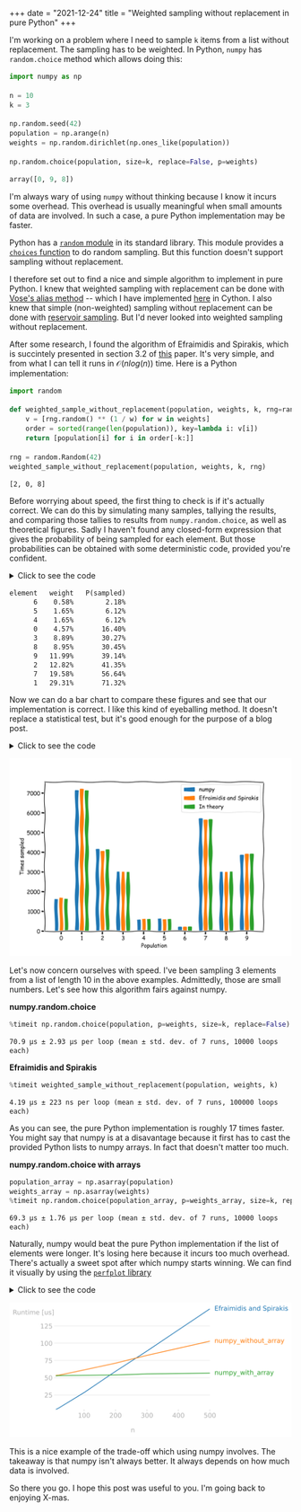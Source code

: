 +++
date = "2021-12-24"
title = "Weighted sampling without replacement in pure Python"
+++

I'm working on a problem where I need to sample `k` items from a list without replacement. The sampling has to be weighted. In Python, `numpy` has `random.choice` method which allows doing this:

```py
import numpy as np

n = 10
k = 3

np.random.seed(42)
population = np.arange(n)
weights = np.random.dirichlet(np.ones_like(population))

np.random.choice(population, size=k, replace=False, p=weights)
```

```py
array([0, 9, 8])
```

I'm always wary of using `numpy` without thinking because I know it incurs some overhead. This overhead is usually meaningful when small amounts of data are involved. In such a case, a pure Python implementation may be faster.

Python has a [`random` module](https://docs.python.org/3/library/random.html) in its standard library. This module provides a [`choices` function](https://docs.python.org/3/library/random.html#random.choices) to do random sampling. But this function doesn't support sampling without replacement.

I therefore set out to find a nice and simple algorithm to implement in pure Python. I knew that weighted sampling with replacement can be done with [Vose's alias method](https://www.keithschwarz.com/darts-dice-coins/) -- which I have implemented [here](https://github.com/MaxHalford/vose) in Cython. I also knew that simple (non-weighted) sampling without replacement can be done with [reservoir sampling](https://www.wikiwand.com/en/Reservoir_sampling). But I'd never looked into weighted sampling without replacement.

After some research, I found the algorithm of Efraimidis and Spirakis, which is succintely presented in section 3.2 of [this](https://arxiv.org/pdf/1012.0256.pdf) paper. It's very simple, and from what I can tell it runs in $\mathcal{O}(nlog(n))$ time. Here is a Python implementation:

```py
import random

def weighted_sample_without_replacement(population, weights, k, rng=random):
    v = [rng.random() ** (1 / w) for w in weights]
    order = sorted(range(len(population)), key=lambda i: v[i])
    return [population[i] for i in order[-k:]]

rng = random.Random(42)
weighted_sample_without_replacement(population, weights, k, rng)
```

```
[2, 0, 8]
```

Before worrying about speed, the first thing to check is if it's actually correct. We can do this by simulating many samples, tallying the results, and comparing those tallies to results from `numpy.random.choice`, as well as theoretical figures. Sadly I haven't found any closed-form expression that gives the probability of being sampled for each element. But those probabilities can be obtained with some deterministic code, provided you're confident.

<details>
  <summary>Click to see the code</summary>

```py
from collections import defaultdict
from itertools import permutations
from functools import partial, reduce
import operator

def calculate_theoretical_probas(population, weights, k):

    product = partial(reduce, operator.mul)

    P = {
        perm: product(
            weights[i] / (sum(weights) - sum(weights[j] for j in perm[:step]))
            for step, i in enumerate(perm)
        )
        for perm in permutations(population, k)
    }

    P_per_element = defaultdict(float)
    for perm, p in P.items():
        for element in perm:
            P_per_element[element] += p

    return P_per_element

P = calculate_theoretical_probas(population, weights, k)

print('element', '  weight', '  P(sampled)')
for el in sorted(P.keys(), key=lambda el: P[el]):
    print(f'{el:>7}', f'{weights[el]:>8.2%}', f'{P[el]:>12.2%}')
```

</details>

```
element   weight   P(sampled)
      6    0.58%        2.18%
      5    1.65%        6.12%
      4    1.65%        6.12%
      0    4.57%       16.40%
      3    8.89%       30.27%
      8    8.95%       30.45%
      9   11.99%       39.14%
      2   12.82%       41.35%
      7   19.58%       56.64%
      1   29.31%       71.32%
```

Now we can do a bar chart to compare these figures and see that our implementation is correct. I like this kind of eyeballing method. It doesn't replace a statistical test, but it's good enough for the purpose of a blog post.

<details>
  <summary>Click to see the code</summary>

```py
from collections import Counter
import matplotlib.pyplot as plt
import numpy as np

repetitions = 10_000

counts_with_numpy = Counter()
for _ in range(repetitions):
    sample = np.random.choice(population, p=weights, size=k, replace=False)
    counts_with_numpy.update(sample)

counts = Counter()
for _ in range(repetitions):
    sample = weighted_sample_without_replacement(population, weights, k)
    counts.update(sample)

P = calculate_theoretical_probas(population, weights, k)

with plt.xkcd():

    fig, ax = plt.subplots(figsize=(10, 7))
    width = 0.8

    ax.bar(
        label='numpy',
        x=[5 * p - width * 1.5 for p in population],
        height=[counts_with_numpy[i] for i in population],
        width=width,
    )
    ax.bar(
        label='Efraimidis and Spirakis',
        x=[5 * p for p in population],
        height=[counts[i] for i in population],
        width=width
    )
    ax.bar(
        label='In theory',
        x=[5 * p + width * 1.5 for p in population],
        height=[repetitions * P[i] for i in population],
        width=width
    )

    ax.set_xlabel('Population')
    ax.set_ylabel('Times sampled')
    plt.xticks([5 * p for p in population], population)
    ax.legend()
```
</details>

![bar_chart](/img/blog/weighted-sampling-without-replacement/bar_chart.svg)

Let's now concern ourselves with speed. I've been sampling 3 elements from a list of length 10 in the above examples. Admittedly, those are small numbers. Let's see how this algorithm fairs against numpy.

**numpy.random.choice**

```py
%timeit np.random.choice(population, p=weights, size=k, replace=False)
```
```
70.9 µs ± 2.93 µs per loop (mean ± std. dev. of 7 runs, 10000 loops each)
```

**Efraimidis and Spirakis**

```py
%timeit weighted_sample_without_replacement(population, weights, k)
```
```
4.19 µs ± 223 ns per loop (mean ± std. dev. of 7 runs, 100000 loops each)
```

As you can see, the pure Python implementation is roughly 17 times faster. You might say that numpy is at a disavantage because it first has to cast the provided Python lists to numpy arrays. In fact that doesn't matter too much.

**numpy.random.choice with arrays**

```py
population_array = np.asarray(population)
weights_array = np.asarray(weights)
%timeit np.random.choice(population_array, p=weights_array, size=k, replace=False)
```
```
69.3 µs ± 1.76 µs per loop (mean ± std. dev. of 7 runs, 10000 loops each)
```

Naturally, numpy would beat the pure Python implementation if the list of elements were longer. It's losing here because it incurs too much overhead. There's actually a sweet spot after which numpy starts winning. We can find it visually by using the [`perfplot` library](https://github.com/nschloe/perfplot)

<details>
  <summary>Click to see the code</summary>

```py
import perfplot

k = 5

with plt.xkcd():

    out = perfplot.bench(
        setup=lambda n: (
            (population := list(range(n))),
            (weights := np.random.dirichlet(np.ones_like(population)).tolist()),
            np.asarray(population),
            np.asarray(weights)
        ),
        kernels=[
            lambda params: weighted_sample_without_replacement(params[0], params[1], k),
            lambda params: np.random.choice(params[0], p=params[1], size=k, replace=False),
            lambda params: np.random.choice(params[2], p=params[3], size=k, replace=False)
        ],
        labels=['Efraimidis and Spirakis', 'numpy_without_array', 'numpy_with_array'],
        n_range=[10, 20, 100, 200, 300, 500],
        xlabel='n',
        equality_check=None
    )

        out.save('perfplot.svg', time_unit='auto')
```
</details>

![perfplot](/img/blog/weighted-sampling-without-replacement/perfplot.svg)

This is a nice example of the trade-off which using numpy involves. The takeaway is that numpy isn't always better. It always depends on how much data is involved.

So there you go. I hope this post was useful to you. I'm going back to enjoying X-mas.

